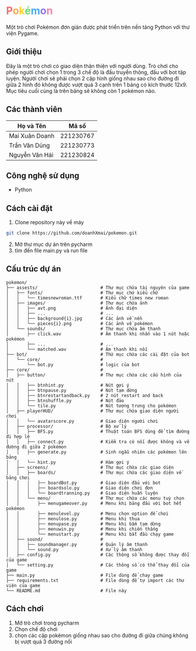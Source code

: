 # <span style="color:#FF6B6B">P</span><span style="color:#FFA94D">o</span><span style="color:#FFD43B">k</span><span style="color:#69DB7C">é</span><span style="color:#4DABF7">m</span><span style="color:#9775FA">o</span><span style="color:#F783AC">n</span>

Một trò chơi Pokémon đơn giản được phát triển trên nền tảng Python với thư viện Pygame.

## Giới thiệu

Đây là một trò chơi có giao diện thân thiện với người dùng. Trò chơi cho phép người chơi chọn 1 trong 3 chế độ là đấu truyền thông, đấu với bot tập luyện. Người chơi sẽ phải chọn 2 cặp hình giống nhau sao cho đường đi giữa 2 hình đó không được vượt quá 3 cạnh trên 1 bảng có kích thước 12x9. Mục tiêu cuối cùng là trên bảng sẽ không còn 1 pokémon nào.

## Các thành viên

| Họ và Tên         | Mã số     |
|-------------------|-----------|
| Mai Xuân Doanh    | 221230767 |
| Trần Văn Dũng     | 221230773 |
| Nguyễn Văn Hải    | 221230824 |

## Công nghệ sử dụng

- Python

## Cách cài đặt

1. Clone repository này về máy
```bash
git clone https://github.com/doanhXmai/pokemon.git
``` 
2. Mở thư mục dự án trên pycharm
3. tìm đến file main.py và run file

## Cấu trúc dự án
```
pokemon/
├── assests/                        # Thư mục chứa tài nguyên của game
│   ├── fonts/                      # Thư mục chứ kiểu chữ
│   │   └── timesnewroman.ttf       # Kiểu chữ times new roman
│   ├── images/                     # Thư mục chứa ảnh
│   │   ├── avt.png                 # Ảnh đại diện
│   │   ├── ...                     # ...
│   │   ├── background{i}.jpg       # Các ảnh về nền
│   │   └── pieces{i}.png           # Các ảnh về pokémon
│   └── sounds/                     # Thư mục chứa âm thanh
│       ├── click.wav               # Âm thanh khi nhấn vào 1 nút hoặc pokémon
│       ├── ...                     # ...
│       └── matched.wav             # Âm thanh khi nối
├── bot/                            # Thứ mục chứa các cài đặt của bot
│   └── core/                       # 
│       └── bot.py                  # logic của bot
├── core/                           #
│   ├── button/                     # Thư mục chứa các cấu hình của nút
│   │   ├── btnhint.py              # Nút gợi ý
│   │   ├── btnpause.py             # Nút tạm dừng
│   │   ├── btnrestartandback.py    # 2 nút restart and back
│   │   ├── btnshuffle.py           # Nút đảo
│   │   └── tile.py                 # Nút tượng trưng cho pokémon
│   ├── playerHUD/                  # Thư mục chứa giao diện người chơi
│   │   └── avatarscore.py          # Giao diện người chơi
│   ├── processor/                  # Bộ xử lý
│   │   ├── BFS.py                  # Thuật toán BFS dùng để tìm đường đi hợp lệ
│   │   ├── connect.py              # Kiểm tra có nối được không và vẽ đường đi giữa 2 pokémon
│   │   ├── generate.py             # Sinh ngẫu nhiên các pokémon lên bảng
│   │   └── hint.py                 # Hàm gợi ý
│   ├── screens/                    # Thư mục chứa các giao diện
│   │   ├── boards/                 # Thư mục chứa các giao diện về bảng chơi
│   │   │   ├── boardBot.py         # Giao diện đấu với bot
│   │   │   ├── boardsolo.py        # Giao diện chơi đơn
│   │   │   └── boardtranning.py    # Giao diện huấn luyện
│   │   └── menu/                   # Thư mục chứa các menu tuỳ chọn
│   │       ├── menugameover.py     # Menu khi bảng đấu với bot hết pokémon
│   │       ├── menulevel.py        # Menu chọn option để chơi
│   │       ├── menulose.py         # Menu khi thua
│   │       ├── menupase.py         # Menu khi bấm tạm dừng
│   │       ├── menuwin.py          # Menu khi chiến thắng
│   │       └── menustart.py        # Menu khi bắt đầu chạy game
│   ├── sound/                      # 
│   │   ├── soundmanager.py         # Quản lý âm thanh
│   │   └── sound.py                # Xử lý âm thanh
│   ├── config.py                   # Các thông số không được thay đổi của game
│   └── setting.py                  # Các thông số có thể thay đổi của game
├── main.py                         # File dùng để chay game
├── requirements.txt                # File dùng để tự import các thư viện của game
└── README.md                       # File này
```

## Cách chơi

1. Mở trò chơi trong pycharm
2. Chọn chế độ chơi
3. chọn các cặp pokémon giống nhau sao cho đường đi giữa chúng không bị vượt quá 3 đường nối
